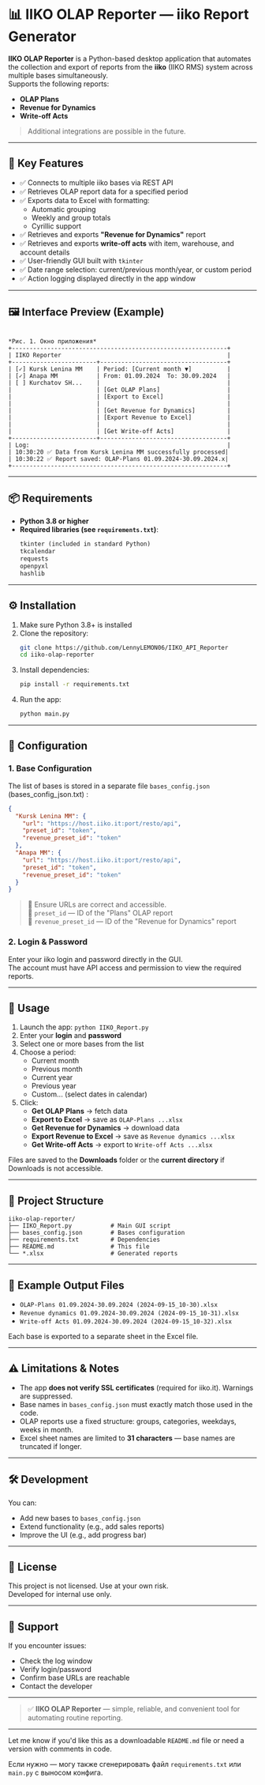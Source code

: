 # 📊 IIKO OLAP Reporter — iiko Report Generator

**IIKO OLAP Reporter** is a Python-based desktop application that automates the collection and export of reports from the **iiko** (IIKO RMS) system across multiple bases simultaneously.  
Supports the following reports:
- **OLAP Plans**
- **Revenue for Dynamics**
- **Write-off Acts**
> Additional integrations are possible in the future.
---

## 🚀 Key Features

- ✅ Connects to multiple iiko bases via REST API
- ✅ Retrieves OLAP report data for a specified period
- ✅ Exports data to Excel with formatting:
  - Automatic grouping
  - Weekly and group totals
  - Cyrillic support
- ✅ Retrieves and exports **"Revenue for Dynamics"** report
- ✅ Retrieves and exports **write-off acts** with item, warehouse, and account details
- ✅ User-friendly GUI built with `tkinter`
- ✅ Date range selection: current/previous month/year, or custom period
- ✅ Action logging displayed directly in the app window

---

## 🖼️ Interface Preview (Example)

```

*Рис. 1. Окно приложения*
+-------------------------------------------------------------+
| IIKO Reporter                                               |
+------------------------+------------------------------------+
| [✓] Kursk Lenina MM    | Period: [Current month ▼]          |
| [✓] Anapa MM           | From: 01.09.2024  To: 30.09.2024   |
| [ ] Kurchatov SH...    |                                    |
|                        | [Get OLAP Plans]                   |
|                        | [Export to Excel]                  |
|                        |                                    |
|                        | [Get Revenue for Dynamics]         |
|                        | [Export Revenue to Excel]          |
|                        |                                    |
|                        | [Get Write-off Acts]               |
+------------------------+------------------------------------+
| Log:                                                        |
| 10:30:20 ✅ Data from Kursk Lenina MM successfully processed|
| 10:30:22 ✅ Report saved: OLAP-Plans 01.09.2024-30.09.2024.x|
+-------------------------------------------------------------+
```

---

## 📦 Requirements

- **Python 3.8 or higher**
- **Required libraries (see `requirements.txt`)**:
  ```txt
  tkinter (included in standard Python)
  tkcalendar
  requests
  openpyxl
  hashlib
  ```

---

## ⚙️ Installation

1. Make sure Python 3.8+ is installed
2. Clone the repository:
   ```bash
   git clone https://github.com/LennyLEMON06/IIKO_API_Reporter
   cd iiko-olap-reporter
   ```
3. Install dependencies:
   ```bash
   pip install -r requirements.txt
   ```
4. Run the app:
   ```bash
   python main.py
   ```

---

## 🔧 Configuration

### 1. Base Configuration

The list of bases is stored in a separate file `bases_config.json` (bases_config_json.txt) :

```json
{
  "Kursk Lenina MM": {
    "url": "https://host.iiko.it:port/resto/api",
    "preset_id": "token",
    "revenue_preset_id": "token"
  },
  "Anapa MM": {
    "url": "https://host.iiko.it:port/resto/api",
    "preset_id": "token",
    "revenue_preset_id": "token"
  }
}
```

> 🔹 Ensure URLs are correct and accessible.  
> 🔹 `preset_id` — ID of the "Plans" OLAP report  
> 🔹 `revenue_preset_id` — ID of the "Revenue for Dynamics" report

### 2. Login & Password

Enter your iiko login and password directly in the GUI.  
The account must have API access and permission to view the required reports.

---

## 🧪 Usage

1. Launch the app: `python IIKO_Report.py`
2. Enter your **login** and **password**
3. Select one or more bases from the list
4. Choose a period:
   - Current month
   - Previous month
   - Current year
   - Previous year
   - Custom... (select dates in calendar)
5. Click:
   - **Get OLAP Plans** → fetch data
   - **Export to Excel** → save as `OLAP-Plans ...xlsx`
   - **Get Revenue for Dynamics** → download data
   - **Export Revenue to Excel** → save as `Revenue dynamics ...xlsx`
   - **Get Write-off Acts** → export to `Write-off Acts ...xlsx`

Files are saved to the **Downloads** folder or the **current directory** if Downloads is not accessible.

---

## 📁 Project Structure

```
iiko-olap-reporter/
├── IIKO_Report.py           # Main GUI script
├── bases_config.json        # Bases configuration
├── requirements.txt         # Dependencies
├── README.md                # This file
└── *.xlsx                   # Generated reports
```

---

## 📂 Example Output Files

- `OLAP-Plans 01.09.2024-30.09.2024 (2024-09-15_10-30).xlsx`
- `Revenue dynamics 01.09.2024-30.09.2024 (2024-09-15_10-31).xlsx`
- `Write-off Acts 01.09.2024-30.09.2024 (2024-09-15_10-32).xlsx`

Each base is exported to a separate sheet in the Excel file.

---

## ⚠️ Limitations & Notes

- The app **does not verify SSL certificates** (required for iiko.it). Warnings are suppressed.
- Base names in `bases_config.json` must exactly match those used in the code.
- OLAP reports use a fixed structure: groups, categories, weekdays, weeks in month.
- Excel sheet names are limited to **31 characters** — base names are truncated if longer.

---

## 🛠️ Development

You can:
- Add new bases to `bases_config.json`
- Extend functionality (e.g., add sales reports)
- Improve the UI (e.g., add progress bar)

---

## 📄 License

This project is not licensed. Use at your own risk.  
Developed for internal use only.

---

## 🙋 Support

If you encounter issues:
- Check the log window
- Verify login/password
- Confirm base URLs are reachable
- Contact the developer

---

> ✅ **IIKO OLAP Reporter** — simple, reliable, and convenient tool for automating routine reporting.

--- 

Let me know if you'd like this as a downloadable `README.md` file or need a version with comments in code.

Если нужно — могу также сгенерировать файл `requirements.txt` или `main.py` с выносом конфига.
